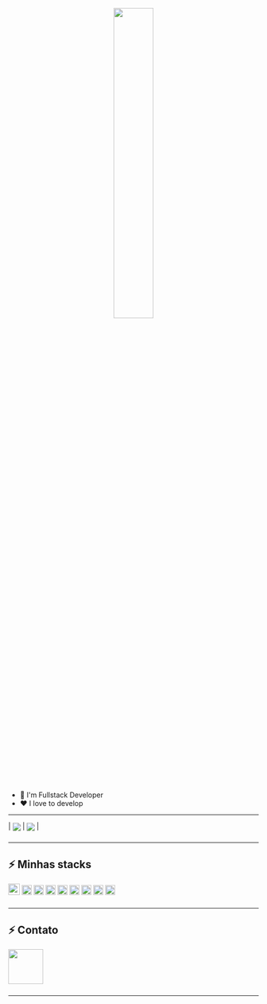 <p align="center"><img width="40%" src="https://user-images.githubusercontent.com/46926951/163212026-72b139e0-3efc-4b90-91ec-ac0f8cc791bb.gif"/></p>

- 💼 I'm Fullstack Developer
- ❤️ I love to develop
----

| <a href="https://github.com/Henderson-da-rocha-porfirio"><img align="center" src="https://github-readme-stats.vercel.app/api?username=henderson-da-rocha-porfirio&theme=nord&show_icons=true" /></a>
| <a href="https://github.com/Henderson-da-rocha-porfirio"><img align="center" src="https://github-readme-stats.vercel.app/api/top-langs/?username=henderson-da-rocha-porfirio&theme=nord&layout=compact" /></a> |


###
###
----
## ⚡ Minhas stacks
<code><img height="23" src="https://icon-library.com/images/java-icon-image/java-icon-image-28.jpg"></code>
<code><img height="20" src="https://cdn.jsdelivr.net/gh/devicons/devicon/icons/spring/spring-original.svg"></code>
<code><img height="20" src="https://cdn.jsdelivr.net/gh/devicons/devicon/icons/angularjs/angularjs-original.svg"></code>
<code><img height="20" src="https://cdn.jsdelivr.net/gh/devicons/devicon/icons/javascript/javascript-original.svg"></code>
<code><img height="20" src="https://cdn.jsdelivr.net/gh/devicons/devicon/icons/html5/html5-original.svg"></code>
<code><img height="20" src="https://cdn.jsdelivr.net/gh/devicons/devicon/icons/css3/css3-original.svg"></code>
<code><img height="20" src="https://cdn.jsdelivr.net/gh/devicons/devicon/icons/typescript/typescript-original.svg"></code>
<code><img height="20" src="https://cdn.jsdelivr.net/gh/devicons/devicon/icons/postgresql/postgresql-original.svg"></code>
<code><img height="20" src="https://cdn.icon-icons.com/icons2/1381/PNG/512/mysqlworkbench_93532.png"></code>
###
----
## ⚡ Contato

<a href="https://www.linkedin.com/in/henderson-da-rocha-porfirio/">
<img src="https://cdn.jsdelivr.net/gh/devicons/devicon/icons/linkedin/linkedin-original.svg" align="center" height="70">
</a>
          
###
----
